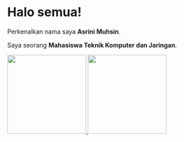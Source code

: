 # Halo semua! 

Perkenalkan nama saya **Asrini Muhsin**.<br>

Saya seorang **Mahasiswa Teknik Komputer dan Jaringan**.<br>

<p align="left">
<a href="https://github.com/Asrin111"
<a href="https://github.com/Asrin111">
  <img height="180em" src="https://github-readme-stats-eight-theta.vercel.app/api?username=Asrin111&show_icons=true&theme=algolia&include_all_commits=true&count_private=true"/>
  <img height="180em" src="https://github-readme-stats-eight-theta.vercel.app/api/top-langs/?username=Asrin111&layout=compact&layout=compact&theme=algolia"/>
</a>
</p>




